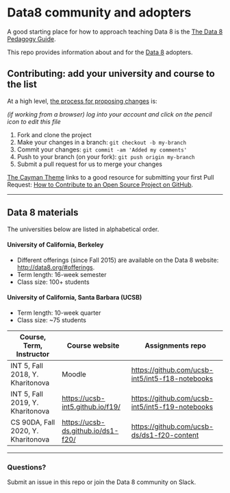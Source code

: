 # Data8 community and adopters

A good starting place for how to approach teaching Data 8 is the [The Data 8 Pedagogy Guide](http://data8.org/zero-to-data-8/intro.html).

This repo provides information about and for the [Data 8](http://data8.org/) adopters.

## Contributing: add your university and course to the list

At a high level, [the process for proposing changes](https://guides.github.com/introduction/flow/) is:

_(if working from a browser) log into your account and click on the pencil icon to edit this file_
1. Fork and clone the project
1. Make your changes in a branch: `git checkout -b my-branch`
1. Commit your changes: `git commit -am 'Added my comments'`
1. Push to your branch (on your fork): `git push origin my-branch`
1. Submit a pull request for us to merge your changes

[The Cayman Theme](https://github.com/pages-themes/cayman/issues) links to a good resource for submitting your first Pull Request: [How to Contribute to an Open Source Project on GitHub](https://egghead.io/courses/how-to-contribute-to-an-open-source-project-on-github).


-------

## Data 8 materials

The universities below are listed in alphabetical order. 

#### University of California, Berkeley

* Different offerings (since Fall 2015) are available on the Data 8 website: <http://data8.org/#offerings>.
* Term length: 16-week semester
* Class size: 100+ students

#### University of California, Santa Barbara (UCSB)
* Term length: 10-week quarter
* Class size: ~75 students

| Course, Term, Instructor | Course website   | Assignments repo 
|-------------------|-----------------|-----------------|
| INT 5, Fall 2018, Y. Kharitonova | Moodle | https://github.com/ucsb-int5/int5-f18-notebooks |
| INT 5, Fall 2019, Y. Kharitonova | https://ucsb-int5.github.io/f19/ | https://github.com/ucsb-int5/int5-f19-notebooks |
| CS 90DA, Fall 2020, Y. Kharitonova | https://ucsb-ds.github.io/ds1-f20/ | https://github.com/ucsb-ds/ds1-f20-content |


-------

### Questions? 

Submit an issue in this repo or join the Data 8 community on Slack.
